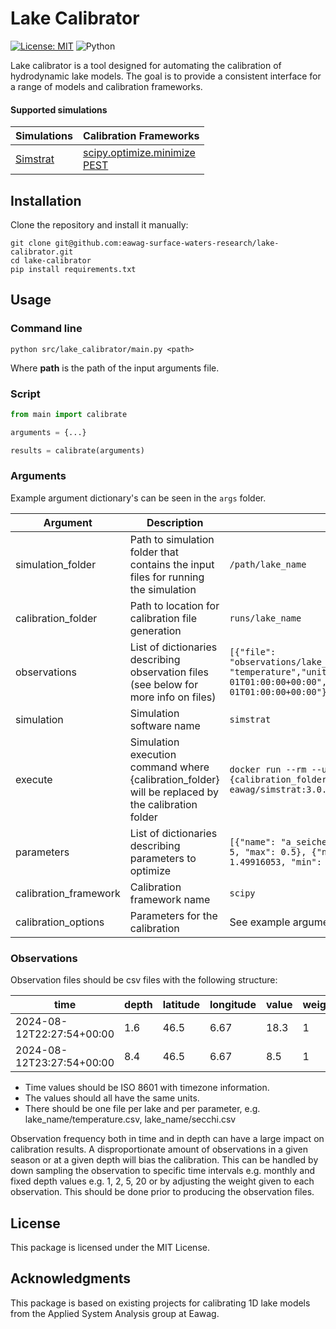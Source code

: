 # Lake Calibrator

[![License: MIT][mit-by-shield]][mit-by] ![Python][python-by-shield]

Lake calibrator is a tool designed for automating the calibration of hydrodynamic lake models. The goal is to provide a consistent interface for a range of models and calibration frameworks.

#### Supported simulations

| Simulations          | Calibration Frameworks                             |
|----------------------|----------------------------------------------------|
| [Simstrat][simstrat] | [scipy.optimize.minimize][scipy] <br> [PEST][pest] |

## Installation
Clone the repository and install it manually:
```commandline
git clone git@github.com:eawag-surface-waters-research/lake-calibrator.git
cd lake-calibrator
pip install requirements.txt
```

## Usage

### Command line

```commandline
python src/lake_calibrator/main.py <path>
```
Where **path** is the path of the input arguments file.

### Script

```python
from main import calibrate

arguments = {...}

results = calibrate(arguments)
```
### Arguments

Example argument dictionary's can be seen in the `args` folder.

| Argument              | Description                                                                                        | Example                                                                                                                                                                     |
|-----------------------|----------------------------------------------------------------------------------------------------|-----------------------------------------------------------------------------------------------------------------------------------------------------------------------------|
| simulation_folder     | Path to simulation folder that contains the input files for running the simulation                 | ```/path/lake_name```                                                                                                                                                       |
| calibration_folder    | Path to location for calibration file generation                                                   | ```runs/lake_name```                                                                                                                                                        |
| observations          | List of dictionaries describing observation files (see below for more info on files)               | ```[{"file": "observations/lake_name/temperature.csv","parameter": "temperature","unit": "degC","start": "1982-01-01T01:00:00+00:00","end": "2022-01-01T01:00:00+00:00"}]``` |
| simulation            | Simulation software name                                                                           | ```simstrat```                                                                                                                                                              |
| execute               | Simulation execution command where {calibration_folder} will be replaced by the calibration folder | ```docker run --rm --user $(id -u):$(id -g) -v {calibration_folder}:/simstrat/run eawag/simstrat:3.0.4 Settings.par```                                                      |
| parameters            | List of dictionaries describing parameters to optimize                                             | ```[{"name": "a_seiche", "initial":  2.0e-5, "min": 1e-5, "max": 0.5}, {"name": "p_absorb", "initial":  1.49916053, "min": 0.5, "max": 1.5}]```                             |
| calibration_framework | Calibration framework name                                                                         | ```scipy```                                                                                                                                                                 |
| calibration_options   | Parameters for the calibration                                                                     | See example argument files                                                                                                                                                  |

### Observations

Observation files should be csv files with the following structure:

| time                      | depth | latitude | longitude | value | weight |
|---------------------------|-------|----------|-----------|-------|--------|
| 2024-08-12T22:27:54+00:00 | 1.6   | 46.5     | 6.67      | 18.3  | 1      |
| 2024-08-12T23:27:54+00:00 | 8.4   | 46.5     | 6.67      | 8.5   | 1      |

- Time values should be ISO 8601 with timezone information.
- The values should all have the same units. 
- There should be one file per lake and per parameter, e.g. lake_name/temperature.csv, lake_name/secchi.csv

Observation frequency both in time and in depth can have a large impact on calibration results. A disproportionate 
amount of observations in a given season or at a given depth will bias the calibration. This can be handled by 
down sampling the observation to specific time intervals e.g. monthly and fixed depth values e.g. 1, 2, 5, 20 or by 
adjusting the weight given to each observation. This should be done prior to producing the observation files.

## License
This package is licensed under the MIT License.

## Acknowledgments
This package is based on existing projects for calibrating 1D lake models from the Applied System Analysis group at Eawag.


[mit-by]: https://opensource.org/licenses/MIT
[mit-by-shield]: https://img.shields.io/badge/License-MIT-g.svg
[python-by-shield]: https://img.shields.io/badge/Python-3.9-g
[simstrat]: https://github.com/Eawag-AppliedSystemAnalysis/Simstrat
[scipy]: https://docs.scipy.org/doc/scipy/reference/generated/scipy.optimize.minimize.html
[pest]: https://pesthomepage.org/